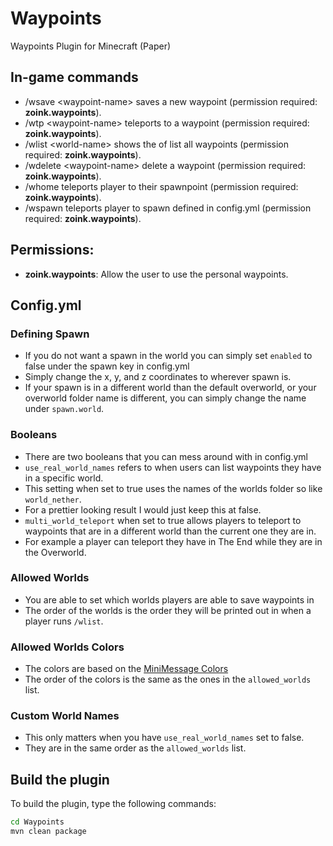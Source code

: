 # Waypoints
Waypoints Plugin for Minecraft (Paper)


## In-game commands

- /wsave \<waypoint-name\> saves a new waypoint (permission required: **zoink.waypoints**).
- /wtp \<waypoint-name\> teleports to a waypoint (permission required: **zoink.waypoints**).
- /wlist \<world-name\> shows the of list all waypoints (permission required: **zoink.waypoints**).
- /wdelete \<waypoint-name\> delete a waypoint (permission required: **zoink.waypoints**).
- /whome teleports player to their spawnpoint (permission required: **zoink.waypoints**).
- /wspawn teleports player to spawn defined in config.yml (permission required: **zoink.waypoints**).

## Permissions:

- **zoink.waypoints**: Allow the user to use the personal waypoints.

## Config.yml
### Defining Spawn
- If you do not want a spawn in the world you can simply set `enabled` to false under the spawn key in config.yml
- Simply change the x, y, and z coordinates to wherever spawn is.
- If your spawn is in a different world than the default overworld, or your overworld folder name is different, you can simply change the name under `spawn.world`.

### Booleans
- There are two booleans that you can mess around with in config.yml
- `use_real_world_names` refers to when users can list waypoints they have in a specific world.
- This setting when set to true uses the names of the worlds folder so like `world_nether`.
- For a prettier looking result I would just keep this at false.
- `multi_world_teleport` when set to true allows players to teleport to waypoints that are in a different world than the current one they are in.
- For example a player can teleport they have in The End while they are in the Overworld.

### Allowed Worlds
- You are able to set which worlds players are able to save waypoints in
- The order of the worlds is the order they will be printed out in when a player runs `/wlist`.

### Allowed Worlds Colors
- The colors are based on the [MiniMessage Colors](https://docs.advntr.dev/minimessage/format.html#color)
- The order of the colors is the same as the ones in the `allowed_worlds` list.

### Custom World Names
- This only matters when you have `use_real_world_names` set to false.
- They are in the same order as the `allowed_worlds` list.

## Build the plugin

To build the plugin, type the following commands:

```bash
cd Waypoints
mvn clean package
```
